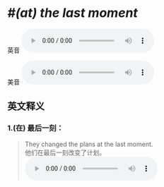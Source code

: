 # ***\#(at) the last moment*** 
英音
<audio src="./media/at the last moment1_AAC.aac" controls="controls"></audio>

美音
<audio src="./media/at the last moment2_AAC.aac" controls="controls"></audio>



  

英文释义
---
### 1.**(在) 最后一刻：**  

 > They changed the plans at the last moment.   
 > 他们在最后一刻改变了计划。    
<audio src="./media/P283 moment5.aac" controls="controls"></audio>


